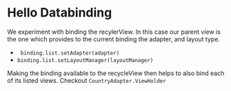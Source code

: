# Hello Databinding

We experiment with binding the recylerView. In this case our parent view is the one which provides to the current binding the adapter, and layout type.

*   ` binding.list.setAdapter(adapter)`
*   `binding.list.setLayoutManager(layoutManager)`

Making the binding available to the recycleView then helps to also bind each of its listed views.
Checkout `CountryAdapter.ViewHolder`